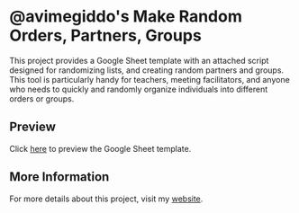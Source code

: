 # @avimegiddo's Make Random Orders, Partners, Groups

This project provides a Google Sheet template with an attached script designed for randomizing lists, and creating random partners and groups. This tool is particularly handy for teachers, meeting facilitators, and anyone who needs to quickly and randomly organize individuals into different orders or groups.

## Preview

Click [here](https://docs.google.com/spreadsheets/d/1XB3yz_-hlgDdGb-6ZLmbc7Gyk0WpmvCb2OKpaGCzO2w/template/preview) to preview the Google Sheet template.

## More Information

For more details about this project, visit my [website](https://www.avimegiddo.com/2023/06/18/teacher-tool-make-random-orders-partners-and-groups/).
